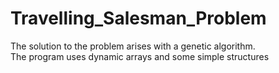 # Travelling_Salesman_Problem

The solution to the problem arises with a genetic algorithm. <br/>
The program uses dynamic arrays and some simple structures <br/>
